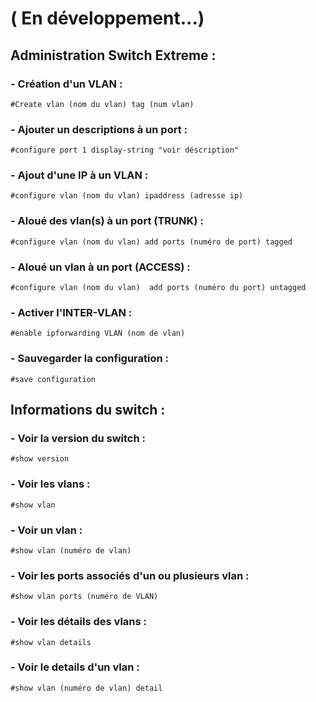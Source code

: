 # ( En développement...)
## Administration Switch Extreme :

### - Création d'un VLAN :

	#Create vlan (nom du vlan) tag (num vlan)


### - Ajouter un descriptions à un port :

	#configure port 1 display-string "voir déscription"
 

### - Ajout d'une IP à un VLAN :

	#configure vlan (nom du vlan) ipaddress (adresse ip)


### - Aloué des vlan(s) à un port (TRUNK) :

	#configure vlan (nom du vlan) add ports (numéro de port) tagged
 

### - Aloué un vlan à un port (ACCESS) :

	#configure vlan (nom du vlan)  add ports (numéro du port) untagged


### - Activer l'INTER-VLAN :

	#enable ipforwarding VLAN (nom de vlan)


### - Sauvegarder la configuration :

	#save configuration


## Informations du switch :

### - Voir la version du switch :

	#show version
 

### - Voir les vlans :

 	#show vlan
  

### - Voir un vlan :

 	#show vlan (numéro de vlan)
  

### - Voir les ports associés d'un ou plusieurs vlan :

 	#show vlan ports (numéro de VLAN)

  
### - Voir les détails des vlans :

 	#show vlan details

  
### - Voir le details d'un vlan :

	#show vlan (numéro de vlan) detail
